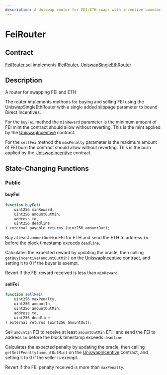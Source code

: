 ```yaml
---
description: A Uniswap router for FEI/ETH swaps with incentive boundaries
---
```


# FeiRouter

## Contract

[FeiRouter.sol](https://github.com/fei-protocol/fei-protocol-core/blob/master/contracts/router/FeiRouter.sol) implements [IFeiRouter](https://github.com/fei-protocol/fei-protocol-core/blob/master/contracts/router/FeiRouter.sol), [UniswapSingleEthRouter](https://github.com/fei-protocol/fei-protocol-core/blob/master/contracts/router/UniswapSingleEthRouter.sol)

## Description

A router for swapping FEI and ETH

The router implements methods for buying and selling FEI using the UniswapSingleEthRouter with a single added slippage parameter to bound Direct Incentives.

For the `buyFei` method the `minReward` parameter is the minimum amount of FEI mint the contract should allow without reverting. This is the mint applied by the [UniswapIncentive](https://github.com/fei-protocol/fei-protocol-core/wiki/UniswapIncentive) contract.

For the `sellFei` method the `maxPenalty` parameter is the maximum amount of FEI burn the contract should allow without reverting. This is the burn applied by the [UniswapIncentive](https://github.com/fei-protocol/fei-protocol-core/wiki/UniswapIncentive) contract.

## State-Changing Functions <a id="state-changing-functions"></a>

### Public

#### buyFei

```javascript
function buyFei(
    uint256 minReward,
    uint256 amountOutMin,
    address to,
    uint256 deadline
) external payable returns (uint256 amountOut);
```

Buy at least `amountOutMin` FEI for ETH and send the ETH to address `to` before the block timestamp exceeds `deadline`. 

Calculates the expected reward by updating the oracle, then calling `getBuyIncentive(amountOutMin)` on the [UniswapIncentive](../fei-stablecoin/uniswapincentive.md) contract, and setting it to 0 if the buyer is exempt.

Revert if the FEI reward received is less than `minReward`.

#### sellFei

```javascript
function sellFei(
    uint256 maxPenalty,
    uint256 amountIn,
    uint256 amountOutMin,
    address to,
    uint256 deadline
) external returns (uint256 amountOut);
```

Sell `amountIn` FEI to receive at least `amountOutMin` ETH and send the FEI to address `to` before the block timestamp exceeds `deadline`. 

Calculates the expected penalty by updating the oracle, then calling `getSellPenalty(amountOutMin)` on the [UniswapIncentive](../fei-stablecoin/uniswapincentive.md) contract, and setting it to 0 if the seller is exempt.

Revert if the FEI penalty received is more than `maxPenalty`.

